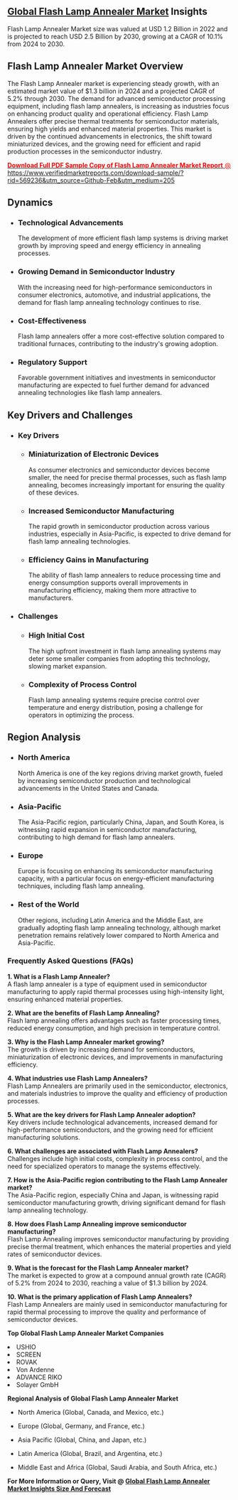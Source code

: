 <h2><a href="https://www.verifiedmarketreports.com/download-sample/?rid=569236&amp;utm_source=Github&amp;utm_medium=205" target="_blank">Global Flash Lamp Annealer Market</a> Insights</h2><p>Flash Lamp Annealer Market size was valued at USD 1.2 Billion in 2022 and is projected to reach USD 2.5 Billion by 2030, growing at a CAGR of 10.1% from 2024 to 2030.</p><p><h2>Flash Lamp Annealer Market Overview</h2> <p>The Flash Lamp Annealer market is experiencing steady growth, with an estimated market value of $1.3 billion in 2024 and a projected CAGR of 5.2% through 2030. The demand for advanced semiconductor processing equipment, including flash lamp annealers, is increasing as industries focus on enhancing product quality and operational efficiency. Flash Lamp Annealers offer precise thermal treatments for semiconductor materials, ensuring high yields and enhanced material properties. This market is driven by the continued advancements in electronics, the shift toward miniaturized devices, and the growing need for efficient and rapid production processes in the semiconductor industry.</p> <p><a href="#"><p><span class=""><span style="color: #ff0000;"><strong>Download Full PDF Sample Copy of Flash Lamp Annealer Market Report</strong> @ </span><a href="https://www.verifiedmarketreports.com/download-sample/?rid=569236&amp;utm_source=Github-Feb&amp;utm_medium=205" target="_blank">https://www.verifiedmarketreports.com/download-sample/?rid=569236&amp;utm_source=Github-Feb&amp;utm_medium=205</a></span></p></a></p> <h2>Dynamics</h2> <ul> <li><h3>Technological Advancements</h3> The development of more efficient flash lamp systems is driving market growth by improving speed and energy efficiency in annealing processes. </li> <li><h3>Growing Demand in Semiconductor Industry</h3> With the increasing need for high-performance semiconductors in consumer electronics, automotive, and industrial applications, the demand for flash lamp annealing technology continues to rise. </li> <li><h3>Cost-Effectiveness</h3> Flash lamp annealers offer a more cost-effective solution compared to traditional furnaces, contributing to the industry's growing adoption. </li> <li><h3>Regulatory Support</h3> Favorable government initiatives and investments in semiconductor manufacturing are expected to fuel further demand for advanced annealing technologies like flash lamp annealers. </li> </ul> <h2>Key Drivers and Challenges</h2> <ul> <li><h3>Key Drivers</h3> <ul> <li><h3>Miniaturization of Electronic Devices</h3> As consumer electronics and semiconductor devices become smaller, the need for precise thermal processes, such as flash lamp annealing, becomes increasingly important for ensuring the quality of these devices. </li> <li><h3>Increased Semiconductor Manufacturing</h3> The rapid growth in semiconductor production across various industries, especially in Asia-Pacific, is expected to drive demand for flash lamp annealing technologies. </li> <li><h3>Efficiency Gains in Manufacturing</h3> The ability of flash lamp annealers to reduce processing time and energy consumption supports overall improvements in manufacturing efficiency, making them more attractive to manufacturers. </li> </ul> </li> <li><h3>Challenges</h3> <ul> <li><h3>High Initial Cost</h3> The high upfront investment in flash lamp annealing systems may deter some smaller companies from adopting this technology, slowing market expansion. </li> <li><h3>Complexity of Process Control</h3> Flash lamp annealing systems require precise control over temperature and energy distribution, posing a challenge for operators in optimizing the process. </li> </ul> </li> </ul> <h2>Region Analysis</h2> <ul> <li><h3>North America</h3> North America is one of the key regions driving market growth, fueled by increasing semiconductor production and technological advancements in the United States and Canada. </li> <li><h3>Asia-Pacific</h3> The Asia-Pacific region, particularly China, Japan, and South Korea, is witnessing rapid expansion in semiconductor manufacturing, contributing to high demand for flash lamp annealers. </li> <li><h3>Europe</h3> Europe is focusing on enhancing its semiconductor manufacturing capacity, with a particular focus on energy-efficient manufacturing techniques, including flash lamp annealing. </li> <li><h3>Rest of the World</h3> Other regions, including Latin America and the Middle East, are gradually adopting flash lamp annealing technology, although market penetration remains relatively lower compared to North America and Asia-Pacific. </li> </ul> <h3>Frequently Asked Questions (FAQs)</h3> <p><strong>1. What is a Flash Lamp Annealer?</strong><br> A flash lamp annealer is a type of equipment used in semiconductor manufacturing to apply rapid thermal processes using high-intensity light, ensuring enhanced material properties.</p> <p><strong>2. What are the benefits of Flash Lamp Annealing?</strong><br> Flash lamp annealing offers advantages such as faster processing times, reduced energy consumption, and high precision in temperature control.</p> <p><strong>3. Why is the Flash Lamp Annealer market growing?</strong><br> The growth is driven by increasing demand for semiconductors, miniaturization of electronic devices, and improvements in manufacturing efficiency.</p> <p><strong>4. What industries use Flash Lamp Annealers?</strong><br> Flash Lamp Annealers are primarily used in the semiconductor, electronics, and materials industries to improve the quality and efficiency of production processes.</p> <p><strong>5. What are the key drivers for Flash Lamp Annealer adoption?</strong><br> Key drivers include technological advancements, increased demand for high-performance semiconductors, and the growing need for efficient manufacturing solutions.</p> <p><strong>6. What challenges are associated with Flash Lamp Annealers?</strong><br> Challenges include high initial costs, complexity in process control, and the need for specialized operators to manage the systems effectively.</p> <p><strong>7. How is the Asia-Pacific region contributing to the Flash Lamp Annealer market?</strong><br> The Asia-Pacific region, especially China and Japan, is witnessing rapid semiconductor manufacturing growth, driving significant demand for flash lamp annealing technology.</p> <p><strong>8. How does Flash Lamp Annealing improve semiconductor manufacturing?</strong><br> Flash Lamp Annealing improves semiconductor manufacturing by providing precise thermal treatment, which enhances the material properties and yield rates of semiconductor devices.</p> <p><strong>9. What is the forecast for the Flash Lamp Annealer market?</strong><br> The market is expected to grow at a compound annual growth rate (CAGR) of 5.2% from 2024 to 2030, reaching a value of $1.3 billion by 2024.</p> <p><strong>10. What is the primary application of Flash Lamp Annealers?</strong><br> Flash Lamp Annealers are mainly used in semiconductor manufacturing for rapid thermal processing to improve the quality and performance of semiconductor devices.</p> </p><p><strong>Top Global Flash Lamp Annealer Market Companies</strong></p><div data-test-id=""><p><li>USHIO</li><li> SCREEN</li><li> ROVAK</li><li> Von Ardenne</li><li> ADVANCE RIKO</li><li> Solayer GmbH</li></p><div><strong>Regional Analysis of&nbsp;Global Flash Lamp Annealer Market</strong></div><ul><li dir="ltr"><p dir="ltr">North America&nbsp;(Global, Canada, and Mexico, etc.)</p></li><li dir="ltr"><p dir="ltr">Europe (Global, Germany, and France, etc.)</p></li><li dir="ltr"><p dir="ltr">Asia Pacific&nbsp;(Global, China, and Japan, etc.)</p></li><li dir="ltr"><p dir="ltr">Latin America&nbsp;(Global, Brazil, and Argentina, etc.)</p></li><li dir="ltr">Middle East and Africa&nbsp;(Global, Saudi Arabia, and South Africa, etc.)</li></ul><p><strong>For More Information or Query, Visit @&nbsp;</strong><strong><a href="https://www.verifiedmarketreports.com/product/flash-lamp-annealer-market/?utm_source=Github&amp;utm_medium=205" target="_blank">Global Flash Lamp Annealer Market Insights Size And Forecast</a></strong></p></div>
